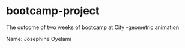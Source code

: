 # bootcamp-project
The outcome of two weeks of bootcamp at City -geometric animation

Name: Josephine Oyelami


